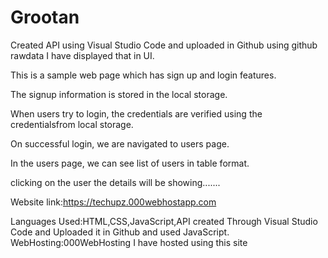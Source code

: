 # Grootan
Created API using Visual Studio Code and uploaded in Github using github rawdata I have displayed that in UI.

This is a sample web page which has sign up and login features.

The signup information is stored in the local storage.

When users try to login, the credentials are verified using the credentialsfrom local storage. 

On successful login, we are navigated to users page.

In the users page, we can see list of users in table format.

clicking on the user the details will be showing.......


Website link:https://techupz.000webhostapp.com


Languages Used:HTML,CSS,JavaScript,API created Through Visual Studio Code and Uploaded it in Github and used JavaScript.
WebHosting:000WebHosting I have hosted using this site
